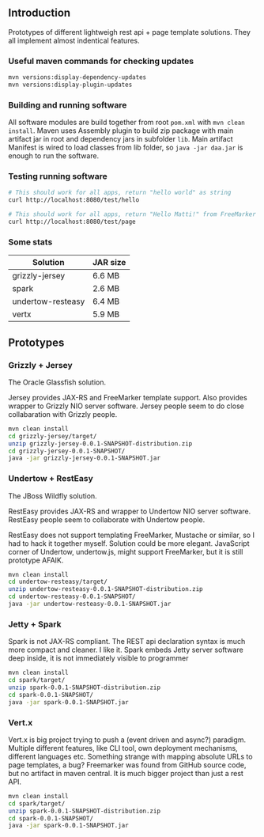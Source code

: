 
## Introduction

Prototypes of different lightweigh rest api + page template solutions. 
They all implement almost indentical features.

### Useful maven commands for checking updates

```bash 
mvn versions:display-dependency-updates
mvn versions:display-plugin-updates
```

### Building and running software

All software modules are build together from root `pom.xml` with `mvn clean install`. 
Maven uses Assembly plugin to build zip package 
with main artifact jar in root 
and dependency jars in subfolder `lib`.
Main artifact Manifest is wired to load classes from lib folder, 
so `java -jar daa.jar` is enough to run the software.

### Testing running software

```bash 
# This should work for all apps, return "hello world" as string
curl http://localhost:8080/test/hello

# This should work for all apps, return "Hello Matti!" from FreeMarker template
curl http://localhost:8080/test/page

```

### Some stats

| Solution           | JAR size  |
|--------------------|-----------|
| grizzly-jersey     | 6.6 MB    | 
| spark              | 2.6 MB    |
| undertow-resteasy  | 6.4 MB    |
| vertx              | 5.9 MB    | 


## Prototypes

### Grizzly + Jersey

The Oracle Glassfish solution.

Jersey provides JAX-RS and FreeMarker template support. 
Also provides wrapper to Grizzly NIO server software.
Jersey people seem to do close collabaration with Grizzly people.

```bash 
mvn clean install
cd grizzly-jersey/target/
unzip grizzly-jersey-0.0.1-SNAPSHOT-distribution.zip
cd grizzly-jersey-0.0.1-SNAPSHOT/
java -jar grizzly-jersey-0.0.1-SNAPSHOT.jar
```

### Undertow + RestEasy

The JBoss Wildfly solution.

RestEasy provides JAX-RS and wrapper to Undertow NIO server software. RestEasy people seem to collaborate with Undertow people.

RestEasy does not support templating FreeMarker, Mustache or similar, so I had to hack it together myself. Solution could be more elegant. JavaScript corner of Undertow, undertow.js, might support FreeMarker, but it is still prototype AFAIK.

```bash 
mvn clean install
cd undertow-resteasy/target/
unzip undertow-resteasy-0.0.1-SNAPSHOT-distribution.zip
cd undertow-resteasy-0.0.1-SNAPSHOT/
java -jar undertow-resteasy-0.0.1-SNAPSHOT.jar
```

### Jetty + Spark

Spark is not JAX-RS compliant. The REST api declaration syntax is much more compact and cleaner.
I like it.
Spark embeds Jetty server software deep inside, it is not immediately visible to programmer

```bash 
mvn clean install
cd spark/target/
unzip spark-0.0.1-SNAPSHOT-distribution.zip
cd spark-0.0.1-SNAPSHOT/
java -jar spark-0.0.1-SNAPSHOT.jar
```


### Vert.x

Vert.x is big project trying to push a (event driven and async?) paradigm.
Multiple different features, like CLI tool, own deployment mechanisms, different languages etc.
Something strange with mapping absolute URLs to page templates, a bug? 
Freemarker was found from GitHub source code, but no artifact in maven central.
It is much bigger project than just a rest API.

```bash 
mvn clean install
cd spark/target/
unzip spark-0.0.1-SNAPSHOT-distribution.zip
cd spark-0.0.1-SNAPSHOT/
java -jar spark-0.0.1-SNAPSHOT.jar
```
